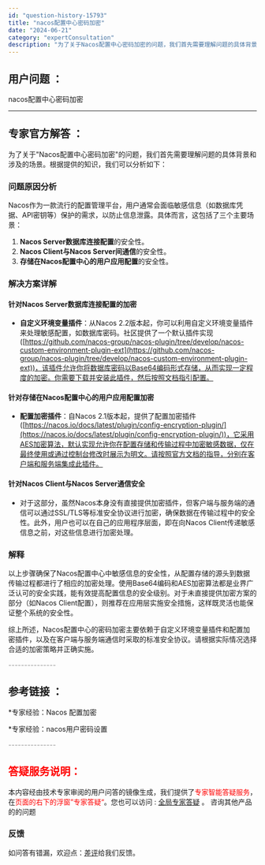 ```yaml
---
id: "question-history-15793"
title: "nacos配置中心密码加密"
date: "2024-06-21"
category: "expertConsultation"
description: "为了关于Nacos配置中心密码加密的问题，我们首先需要理解问题的具体背景和涉及的场景。根据提供的知识，我们可以分析如下：### 问题原因分析Nacos作为一款流行的配置管理平台，用户通常会面临敏感信息（如数据库凭据、API密钥等）保护的需求，以防止信息泄露。具体而言，这包括了三个主要场景：1. **"
---
```


## 用户问题 ： 
 nacos配置中心密码加密  

---------------
## 专家官方解答 ：

为了关于"Nacos配置中心密码加密"的问题，我们首先需要理解问题的具体背景和涉及的场景。根据提供的知识，我们可以分析如下：

### 问题原因分析
Nacos作为一款流行的配置管理平台，用户通常会面临敏感信息（如数据库凭据、API密钥等）保护的需求，以防止信息泄露。具体而言，这包括了三个主要场景：
1. **Nacos Server数据库连接配置**的安全性。
2. **Nacos Client与Nacos Server间通信**的安全性。
3. **存储在Nacos配置中心的用户应用配置**的安全性。

### 解决方案详解
#### 针对Nacos Server数据库连接配置的加密
- **自定义环境变量插件**：从Nacos 2.2版本起，你可以利用自定义环境变量插件来处理敏感配置，如数据库密码。社区提供了一个默认插件实现([https://github.com/nacos-group/nacos-plugin/tree/develop/nacos-custom-environment-plugin-ext](https://github.com/nacos-group/nacos-plugin/tree/develop/nacos-custom-environment-plugin-ext))，该插件允许你将数据库密码以Base64编码形式存储，从而实现一定程度的加密。你需要下载并安装此插件，然后按照文档指引配置。

#### 针对存储在Nacos配置中心的用户应用配置加密
- **配置加密插件**：自Nacos 2.1版本起，提供了配置加密插件([https://nacos.io/docs/latest/plugin/config-encryption-plugin/](https://nacos.io/docs/latest/plugin/config-encryption-plugin/))，它采用AES加密算法，默认实现允许你在配置存储和传输过程中加密敏感数据，仅在最终使用或通过控制台修改时展示为明文。请按照官方文档的指导，分别在客户端和服务端集成此插件。

#### 针对Nacos Client与Nacos Server通信安全
- 对于这部分，虽然Nacos本身没有直接提供加密插件，但客户端与服务端的通信可以通过SSL/TLS等标准安全协议进行加密，确保数据在传输过程中的安全性。此外，用户也可以在自己的应用程序层面，即在向Nacos Client传递敏感信息之前，对这些信息进行加密处理。

### 解释
以上步骤确保了Nacos配置中心中敏感信息的安全性，从配置存储的源头到数据传输过程都进行了相应的加密处理。使用Base64编码和AES加密算法都是业界广泛认可的安全实践，能有效提高配置信息的安全级别。对于未直接提供加密方案的部分（如Nacos Client配置），则推荐在应用层实施安全措施，这样既灵活也能保证整个系统的安全性。

综上所述，Nacos配置中心的密码加密主要依赖于自定义环境变量插件和配置加密插件，以及在客户端与服务端通信时采取的标准安全协议。请根据实际情况选择合适的加密策略并正确实施。


<font color="#949494">---------------</font> 


## 参考链接 ：

*专家经验：Nacos 配置加密 
 
 *专家经验：nacos用户密码设置 


 <font color="#949494">---------------</font> 
 


## <font color="#FF0000">答疑服务说明：</font> 

本内容经由技术专家审阅的用户问答的镜像生成，我们提供了<font color="#FF0000">专家智能答疑服务</font>，在<font color="#FF0000">页面的右下的浮窗”专家答疑“</font>。您也可以访问 : [全局专家答疑](https://answer.opensource.alibaba.com/docs/intro) 。 咨询其他产品的的问题

### 反馈
如问答有错漏，欢迎点：[差评](https://ai.nacos.io/user/feedbackByEnhancerGradePOJOID?enhancerGradePOJOId=15803)给我们反馈。

